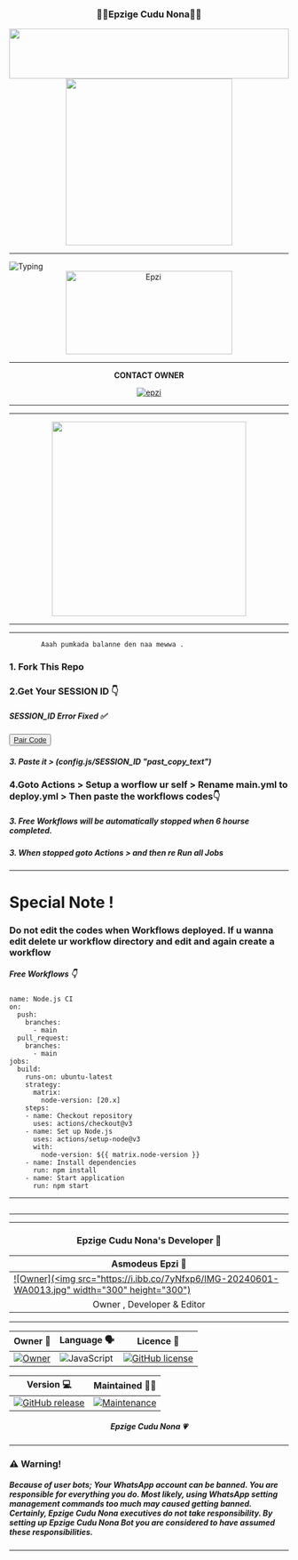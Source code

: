 <div align="center">
	<h3>👸🏻Epzige Cudu Nona👸🏻</h3>
<img src="https://i.imgur.com/dBaSKWF.gif" height="90" width="100%">
	
<img src="https://i.ibb.co/tZzBS47/image.jpg" width="300" height="300">
</div>
<hr>
<img src="https://readme-typing-svg.herokuapp.com?size=33&width=1000&lines=Welcome+To+Epzige+Cudu+Nona's+Profile...;Created+by+Asmodeus+Epzi...;Epzi+Mage+Mn+Epzige+<3...;Simple+Java+Script+Bot...;Private+bot...;Thnks+For+Using+my+bot..."
            alt="Typing">

<div align="center">
	<img src="https://moe-counter.glitch.me/get/@Anya_v2-Md?theme=gelbooru" width="300" height="150" alt="Epzi">
</div>

<hr>
<div align="center">
<b>CONTACT OWNER</b>

[![epzi](https://telegra.ph/file/99460844d012cad1b7ee4.jpg)](https://wa.me/94759554531)
<hr>
<hr>

<a href="https://chat.whatsapp.com/C4uV5P7ZvrS85lUzCoZzx7"><img src="https://img.shields.io/badge/Join%20Our%20WhatsApp%20Group-green"  width="350"></a>

<hr>
</div>
<hr>

			Aaah pumkada balanne den naa mewwa .

<h3>1. Fork This Repo</h3> 
<h3>2.Get Your SESSION ID 👇</h3> 
<h5>SESSION_ID Error Fixed ✅</h5>
	
<button><tr><a href="https://pair-web-public.koyeb.app/">Pair Code</a></tr></button>

<h5>3. Paste it > (config.js/SESSION_ID "past_copy_text")</h5>

<h3>4.Goto Actions > Setup a worflow ur self > Rename main.yml to deploy.yml > Then paste the workflows codes👇</h3> 
<h5>3. Free Workflows will be automatically stopped when 6 hourse completed.</h5>
<h5>3. When stopped goto Actions > and then re Run all Jobs </h5>

<hr>
<h1>Special Note ! </h1>
<h3>Do not edit the codes when Workflows deployed. If u wanna edit delete ur workflow directory and edit and again create a workflow </h3>
</hr>

<h5>Free Workflows 👇</h5>

```
name: Node.js CI
on:
  push:
    branches:
      - main
  pull_request:
    branches:
      - main
jobs:
  build:
    runs-on: ubuntu-latest
    strategy:
      matrix:
        node-version: [20.x]
    steps:
    - name: Checkout repository
      uses: actions/checkout@v3
    - name: Set up Node.js
      uses: actions/setup-node@v3
      with:
        node-version: ${{ matrix.node-version }}
    - name: Install dependencies
      run: npm install
    - name: Start application
      run: npm start
```
<hr>
<img src="http://readme-typing-svg.herokuapp.com?color=d1fa02&center=true&vCenter=true&multiline=false&lines=Created+By+Epzi" alt="">
<hr>




<hr>

<div align="center">
<h3>Epzige Cudu Nona's Developer 👤</h3>

| Asmodeus Epzi 👤         |                  
|--------------------------|
| [![Owner](<img src="https://i.ibb.co/7yNfxp6/IMG-20240601-WA0013.jpg" width="300" height="300")](https://github.com/HaCkr-EPZI-public/) |
| <div align="center"> Owner , Developer & Editor </div> |

</div>



<hr>



<div align="center">
    
| Owner 👤             | Language 🗣️	      | Licence 🪪            | 
|----------------------|----------------------|----------------------|
| [![Owner](https://img.shields.io/badge/Author-Epzi-red.svg)](https://github.com/HaCkr-EPZI-public) |![JavaScript](https://img.shields.io/badge/javascript-%23323330.svg?style=for-the-badge&logo=javascript&logoColor=%23F7DF1E) | [![GitHub license](https://img.shields.io/github/license/PikaBotz/anya_v2-md.svg)](https://github.com/HaCkr-EPZI-public/Epzige_cudu_nona/blob/main/LICENSE) 

| Version 💻 	      | Maintained 🤌🏻	    |
|---------------------|---------------------|
| [![GitHub release](https://img.shields.io/github/release/PikaBotz/Anya_v2-Md.svg)](https://github.com/HaCkr-EPZI-public/Epzige_cudu_nona) | [![Maintenance](https://img.shields.io/badge/maintained%3F-yes-green.svg)](https://github.com/HaCkr-EPZI-public/Epzige_cudu_nona/graphs/commit-activity) |


</div>

<div align="center"><h5>Epzige Cudu Nona 💗</h5></div>

<hr>

<h3>⚠️ Warning!</h3>

<h5>Because of user bots; Your WhatsApp account can be banned. You are responsible for everything you do. Most likely, using WhatsApp setting management commands too much may caused getting banned. Certainly, Epzige Cudu Nona executives do not take responsibility. By setting up Epzige Cudu Nona Bot you are considered to have assumed these responsibilities.</h5>
<hr>
